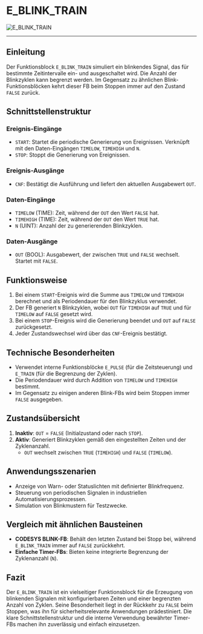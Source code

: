 # E_BLINK_TRAIN

![E_BLINK_TRAIN](https://github.com/user-attachments/assets/41c5817d-1229-455b-b5c9-e7ad4003e0c5)

* * * * * * * * * *
## Einleitung
Der Funktionsblock `E_BLINK_TRAIN` simuliert ein blinkendes Signal, das für bestimmte Zeitintervalle ein- und ausgeschaltet wird. Die Anzahl der Blinkzyklen kann begrenzt werden. Im Gegensatz zu ähnlichen Blink-Funktionsblöcken kehrt dieser FB beim Stoppen immer auf den Zustand `FALSE` zurück.

## Schnittstellenstruktur

### **Ereignis-Eingänge**
- `START`: Startet die periodische Generierung von Ereignissen. Verknüpft mit den Daten-Eingängen `TIMELOW`, `TIMEHIGH` und `N`.
- `STOP`: Stoppt die Generierung von Ereignissen.

### **Ereignis-Ausgänge**
- `CNF`: Bestätigt die Ausführung und liefert den aktuellen Ausgabewert `OUT`.

### **Daten-Eingänge**
- `TIMELOW` (TIME): Zeit, während der `OUT` den Wert `FALSE` hat.
- `TIMEHIGH` (TIME): Zeit, während der `OUT` den Wert `TRUE` hat.
- `N` (UINT): Anzahl der zu generierenden Blinkzyklen.

### **Daten-Ausgänge**
- `OUT` (BOOL): Ausgabewert, der zwischen `TRUE` und `FALSE` wechselt. Startet mit `FALSE`.

## Funktionsweise
1. Bei einem `START`-Ereignis wird die Summe aus `TIMELOW` und `TIMEHIGH` berechnet und als Periodendauer für den Blinkzyklus verwendet.
2. Der FB generiert `N` Blinkzyklen, wobei `OUT` für `TIMEHIGH` auf `TRUE` und für `TIMELOW` auf `FALSE` gesetzt wird.
3. Bei einem `STOP`-Ereignis wird die Generierung beendet und `OUT` auf `FALSE` zurückgesetzt.
4. Jeder Zustandswechsel wird über das `CNF`-Ereignis bestätigt.

## Technische Besonderheiten
- Verwendet interne Funktionsblöcke `E_PULSE` (für die Zeitsteuerung) und `E_TRAIN` (für die Begrenzung der Zyklen).
- Die Periodendauer wird durch Addition von `TIMELOW` und `TIMEHIGH` bestimmt.
- Im Gegensatz zu einigen anderen Blink-FBs wird beim Stoppen immer `FALSE` ausgegeben.

## Zustandsübersicht
1. **Inaktiv**: `OUT` = `FALSE` (Initialzustand oder nach `STOP`).
2. **Aktiv**: Generiert Blinkzyklen gemäß den eingestellten Zeiten und der Zyklenanzahl.
   - `OUT` wechselt zwischen `TRUE` (`TIMEHIGH`) und `FALSE` (`TIMELOW`).

## Anwendungsszenarien
- Anzeige von Warn- oder Statuslichten mit definierter Blinkfrequenz.
- Steuerung von periodischen Signalen in industriellen Automatisierungsprozessen.
- Simulation von Blinkmustern für Testzwecke.

## Vergleich mit ähnlichen Bausteinen
- **CODESYS BLINK-FB**: Behält den letzten Zustand bei Stopp bei, während `E_BLINK_TRAIN` immer auf `FALSE` zurückkehrt.
- **Einfache Timer-FBs**: Bieten keine integrierte Begrenzung der Zyklenanzahl (`N`).

## Fazit
Der `E_BLINK_TRAIN` ist ein vielseitiger Funktionsblock für die Erzeugung von blinkenden Signalen mit konfigurierbaren Zeiten und einer begrenzten Anzahl von Zyklen. Seine Besonderheit liegt in der Rückkehr zu `FALSE` beim Stoppen, was ihn für sicherheitsrelevante Anwendungen prädestiniert. Die klare Schnittstellenstruktur und die interne Verwendung bewährter Timer-FBs machen ihn zuverlässig und einfach einzusetzen.
